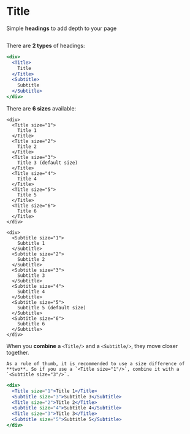 # Title
Simple **headings** to add depth to your page

```props
```

There are **2 types** of headings:

```jsx
<div>
  <Title>
    Title
  </Title>
  <Subtitle>
    Subtitle
  </Subtitle>
</div>
```

There are **6 sizes** available:

```jsx|span-3
<div>
  <Title size="1">
    Title 1
  </Title>
  <Title size="2">
    Title 2
  </Title>
  <Title size="3">
    Title 3 (default size)
  </Title>
  <Title size="4">
    Title 4
  </Title>
  <Title size="5">
    Title 5
  </Title>
  <Title size="6">
    Title 6
  </Title>
</div>
```

```jsx|span-3
<div>
  <Subtitle size="1">
    Subtitle 1
  </Subtitle>
  <Subtitle size="2">
    Subtitle 2
  </Subtitle>
  <Subtitle size="3">
    Subtitle 3 
  </Subtitle>
  <Subtitle size="4">
    Subtitle 4
  </Subtitle>
  <Subtitle size="5">
    Subtitle 5 (default size)
  </Subtitle>
  <Subtitle size="6">
    Subtitle 6
  </Subtitle>
</div>
```

When you **combine** a `<Title/>` and a `<Subtitle/>`, they move closer together.


```hint
As a rule of thumb, it is recommended to use a size difference of **two**. So if you use a `<Title size="1"/>`, combine it with a `<Subtitle size="3"/>`.
```

```jsx
<div>
  <Title size="1">Title 1</Title>
  <Subtitle size="3">Subtitle 3</Subtitle>
  <Title size="2">Title 2</Title>
  <Subtitle size="4">Subtitle 4</Subtitle>
  <Title size="3">Title 3</Title>
  <Subtitle size="5">Subtitle 5</Subtitle>
</div>
```
